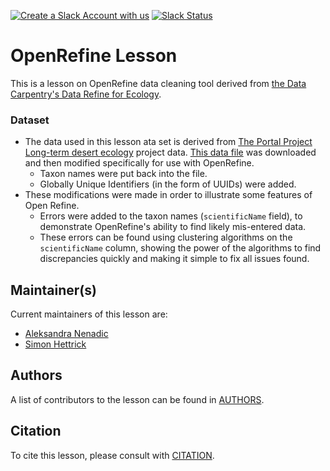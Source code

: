 [![Create a Slack Account with us](https://img.shields.io/badge/Create_Slack_Account-The_Carpentries-071159.svg)](https://swc-slack-invite.herokuapp.com/) 
[![Slack Status](https://img.shields.io/badge/Slack_Channel-dc--ecology--openref-E01563.svg)](https://swcarpentry.slack.com/messages/C9Y0RDGPQ) 

# OpenRefine Lesson
This is a lesson on OpenRefine data cleaning tool derived from [the Data Carpentry's Data Refine for Ecology](https://github.com/datacarpentry/OpenRefine-ecology-lesson/).

### Dataset
* The data used in this lesson ata set is derived from [The Portal Project Long-term desert ecology](http://portal.weecology.org/) project data. [This data file](http://www.esapubs.org/archive/ecol/E090/118/Portal_rodents_19772002.csv) was downloaded and then modified specifically for use with OpenRefine.
    * Taxon names were put back into the file.
    * Globally Unique Identifiers (in the form of UUIDs) were added.
* These modifications were made in order to illustrate some features of Open Refine.
    - Errors were added to the taxon names (`scientificName` field), to demonstrate OpenRefine's ability to find likely mis-entered data.
    - These errors can be found using clustering algorithms on the `scientificName` column, showing the power of the algorithms to find discrepancies quickly and making it simple to fix all issues found.

## Maintainer(s)

Current maintainers of this lesson are:

* [Aleksandra Nenadic](https://github.com/anenadic)
* [Simon Hettrick](https://github.com/SimonHettrick)

## Authors

A list of contributors to the lesson can be found in [AUTHORS](AUTHORS).

## Citation

To cite this lesson, please consult with [CITATION](CITATION).
